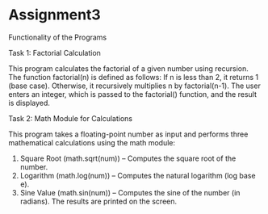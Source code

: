 # Assignment3
Functionality of the Programs

Task 1: Factorial Calculation

This program calculates the factorial of a given number using recursion.
The function factorial(n) is defined as follows:
  If n is less than 2, it returns 1 (base case).
Otherwise, it recursively multiplies n by factorial(n-1).
The user enters an integer, which is passed to the factorial() function, and the result is displayed.

Task 2: Math Module for Calculations

This program takes a floating-point number as input and performs three mathematical calculations using the math module:
  1. Square Root (math.sqrt(num)) – Computes the square root of the number.
  2. Logarithm (math.log(num)) – Computes the natural logarithm (log base e).
  3. Sine Value (math.sin(num)) – Computes the sine of the number (in radians).
The results are printed on the screen.
